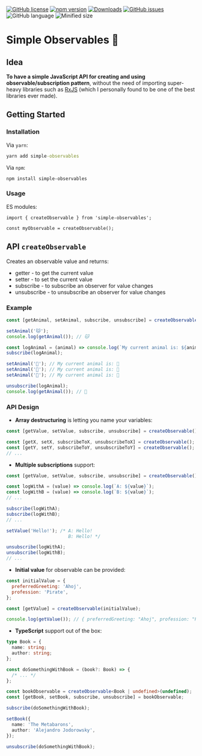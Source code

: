 [![GitHub license](https://img.shields.io/github/license/lukasduspiva/simple-observables)](https://github.com/lukasduspiva/simple-observables/blob/master/LICENSE) [![npm version](https://img.shields.io/npm/v/simple-observables.svg?style=flat)](https://www.npmjs.com/package/simple-observables) [![Downloads](https://img.shields.io/npm/dt/simple-observable)](https://www.npmjs.com/package/simple-observables) [![GitHub issues](https://img.shields.io/github/issues/lukasduspiva/simple-observables)](https://github.com/lukasduspiva/simple-observables/issues) ![GitHub language](https://img.shields.io/github/languages/top/lukasduspiva/simple-observables) ![Minified size](https://img.shields.io/bundlephobia/minzip/simple-observables)

# Simple Observables 🔭

## Idea

**To have a simple JavaScript API for creating and using observable/subscription pattern**, without the need of importing super-heavy libraries such as [RxJS](https://github.com/ReactiveX/rxjs) (which I personally found to be one of the best libraries ever made).

## Getting Started

### Installation

Via `yarn`:

```cmd
yarn add simple-observables
```

Via `npm`:

```
npm install simple-observables
```

### Usage

ES modules:

```
import { createObservable } from 'simple-observables';

const myObservable = createObservable();
```

## API `createObservable`

Creates an observable value and returns:

- getter - to get the current value
- setter - to set the current value
- subscribe - to subscribe an observer for value changes
- unsubscribe - to unsubscribe an observer for value changes

### Example

```js
const [getAnimal, setAnimal, subscribe, unsubscribe] = createObservable();

setAnimal('🐱');
console.log(getAnimal()); // 🐱

const logAnimal = (animal) => console.log(`My current animal is: ${animal}`);
subscribe(logAnimal);

setAnimal('🐶'); // My current animal is: 🐶
setAnimal('🐷'); // My current animal is: 🐷
setAnimal('🦊'); // My current animal is: 🦊

unsubscribe(logAnimal);
console.log(getAnimal()); // 🦊
```

### API Design

- **Array destructuring** is letting you name your variables:

```js
const [getValue, setValue, subscribe, unsubscribe] = createObservable();

const [getX, setX, subscribeToX, unsubscribeToX] = createObservable();
const [getY, setY, subscribeToY, unsubscribeToY] = createObservable();
// ...
```

- **Multiple subscriptions** support:

```js
const [getValue, setValue, subscribe, unsubscribe] = createObservable();

const logWithA = (value) => console.log(`A: ${value}`);
const logWithB = (value) => console.log(`B: ${value}`);
// ...

subscribe(logWithA);
subscribe(logWithB);
// ...

setValue('Hello!'); /* A: Hello!
                       B: Hello! */

unsubscribe(logWithA);
unsubscribe(logWithB);
// ...
```

- **Initial value** for observable can be provided:

```js
const initialValue = {
  preferredGreeting: 'Ahoj',
  profession: 'Pirate',
};

const [getValue] = createObservable(initialValue);

console.log(getValue()); // { preferredGreeting: "Ahoj", profession: "Pirate" }
```

- **TypeScript** support out of the box:

```ts
type Book = {
  name: string;
  author: string;
};

const doSomethingWithBook = (book?: Book) => {
  /* ... */
};

const bookObservable = createObservable<Book | undefined>(undefined);
const [getBook, setBook, subscribe, unsubscribe] = bookObservable;

subscribe(doSomethingWithBook);

setBook({
  name: 'The Metabarons',
  author: 'Alejandro Jodorowsky',
});

unsubscribe(doSomethingWithBook);
```
